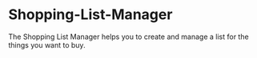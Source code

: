 # Shopping-List-Manager
The Shopping List Manager helps you to create and manage a list for the things you want to buy.
